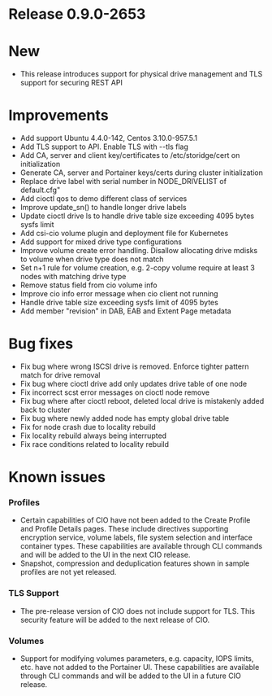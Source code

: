 # Release 0.9.0-2653 
# New 
- This release introduces support for physical drive management and TLS support for securing REST API

# Improvements 
- Add support Ubuntu 4.4.0-142, Centos 3.10.0-957.5.1 
- Add TLS support to API. Enable TLS with --tls flag 
- Add CA, server and client key/certificates to /etc/storidge/cert on initialization 
- Generate CA, server and Portainer keys/certs during cluster initialization 
- Replace drive label with serial number in NODE_DRIVELIST of default.cfg" 
- Add cioctl qos to demo different class of services 
- Improve update_sn() to handle longer drive labels 
- Update cioctl drive ls to handle drive table size exceeding 4095 bytes sysfs limit 
- Add csi-cio volume plugin and deployment file for Kubernetes 
- Add support for mixed drive type configurations 
- Improve volume create error handling. Disallow allocating drive mdisks to volume when drive type does not match 
- Set n+1 rule for volume creation, e.g. 2-copy volume require at least 3 nodes with matching drive type 
- Remove status field from cio volume info 
- Improve cio info error message when cio client not running 
- Handle drive table size exceeding sysfs limit of 4095 bytes 
- Add member "revision" in DAB, EAB and Extent Page metadata 

# Bug fixes 
- Fix bug where wrong ISCSI drive is removed. Enforce tighter pattern match for drive removal 
- Fix bug where cioctl drive add only updates drive table of one node 
- Fix incorrect scst error messages on cioctl node remove 
- Fix bug where after cioctl reboot, deleted local drive is mistakenly added back to cluster 
- Fix bug where newly added node has empty global drive table 
- Fix for node crash due to locality rebuild 
- Fix locality rebuild always being interrupted 
- Fix race conditions related to locality rebuild 

# Known issues 
### Profiles 
- Certain capabilities of CIO have not been added to the Create Profile and Profile Details pages. These include directives supporting encryption service, 
volume labels, file system selection and interface container types. These capabilities are available 
through CLI commands and will be added to the UI in the next CIO release. 
- Snapshot, compression and deduplication features shown in sample profiles are not yet released. 
### TLS Support 
- The pre-release version of CIO does not include support for TLS. This security feature will be added to the next 
release of CIO. 
### Volumes 
- Support for modifying volumes parameters, e.g. capacity, IOPS limits, etc. have not added to the Portainer UI. These capabilities are available through CLI commands and will be 
added to the UI in a future CIO release.
